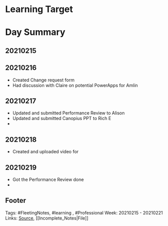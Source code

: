 # Learning Target


# Day Summary
## 20210215


## 20210216
- Created Change request form
- Had discussion with Claire on potential PowerApps for Amlin

## 20210217
- Updated and submitted Performance Review to Alison
- Updated and submitted Canopius PPT to Rich E
- 

## 20210218
- Created and uploaded video for 

## 20210219
- Got the Performance Review done
- 

## Footer

Tags: #FleetingNotes, #learning , #Professional
Week: 20210215 - 20210221
Links: 
[Source](template.md), [[Incomplete_Notes|File]]

<!--
Comment - 
-->
<!--stackedit_data:
eyJoaXN0b3J5IjpbMTg4OTc3MzI2MywyMDE5MjYwMTUwLDE5OD
EyNjk3NjgsLTE3MTEzOTIyNjgsMTc5MjM3ODgwNV19
-->